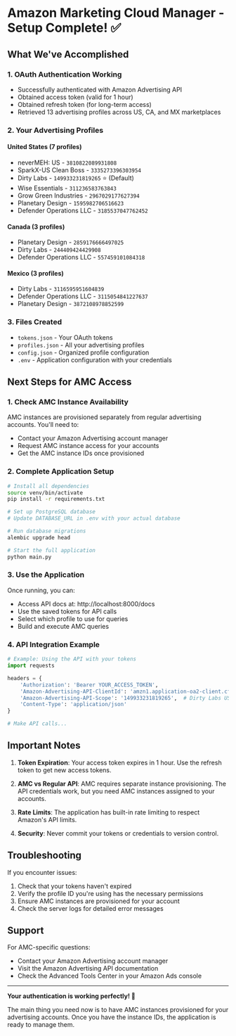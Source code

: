 # Amazon Marketing Cloud Manager - Setup Complete! ✅

## What We've Accomplished

### 1. **OAuth Authentication Working** 
- Successfully authenticated with Amazon Advertising API
- Obtained access token (valid for 1 hour)
- Obtained refresh token (for long-term access)
- Retrieved 13 advertising profiles across US, CA, and MX marketplaces

### 2. **Your Advertising Profiles**

#### United States (7 profiles)
- neverMEH: US - `3810822089931808`
- SparkX-US Clean Boss - `3335273396303954`
- Dirty Labs - `149933231819265` ⭐ (Default)
- Wise Essentials - `311236583763843`
- Grow Green Industries - `2967029177627394`
- Planetary Design - `1595982706516623`
- Defender Operations LLC - `3185537047762452`

#### Canada (3 profiles)
- Planetary Design - `2859176666497025`
- Dirty Labs - `244409424429908`
- Defender Operations LLC - `557459101084318`

#### Mexico (3 profiles)
- Dirty Labs - `3116595951604839`
- Defender Operations LLC - `3115054841227637`
- Planetary Design - `3872108978852599`

### 3. **Files Created**
- `tokens.json` - Your OAuth tokens
- `profiles.json` - All your advertising profiles
- `config.json` - Organized profile configuration
- `.env` - Application configuration with your credentials

## Next Steps for AMC Access

### 1. **Check AMC Instance Availability**
AMC instances are provisioned separately from regular advertising accounts. You'll need to:
- Contact your Amazon Advertising account manager
- Request AMC instance access for your accounts
- Get the AMC instance IDs once provisioned

### 2. **Complete Application Setup**
```bash
# Install all dependencies
source venv/bin/activate
pip install -r requirements.txt

# Set up PostgreSQL database
# Update DATABASE_URL in .env with your actual database

# Run database migrations
alembic upgrade head

# Start the full application
python main.py
```

### 3. **Use the Application**
Once running, you can:
- Access API docs at: http://localhost:8000/docs
- Use the saved tokens for API calls
- Select which profile to use for queries
- Build and execute AMC queries

### 4. **API Integration Example**
```python
# Example: Using the API with your tokens
import requests

headers = {
    'Authorization': 'Bearer YOUR_ACCESS_TOKEN',
    'Amazon-Advertising-API-ClientId': 'amzn1.application-oa2-client.cf1789da23f74ee489e2373e424726af',
    'Amazon-Advertising-API-Scope': '149933231819265',  # Dirty Labs US profile
    'Content-Type': 'application/json'
}

# Make API calls...
```

## Important Notes

1. **Token Expiration**: Your access token expires in 1 hour. Use the refresh token to get new access tokens.

2. **AMC vs Regular API**: AMC requires separate instance provisioning. The API credentials work, but you need AMC instances assigned to your accounts.

3. **Rate Limits**: The application has built-in rate limiting to respect Amazon's API limits.

4. **Security**: Never commit your tokens or credentials to version control.

## Troubleshooting

If you encounter issues:
1. Check that your tokens haven't expired
2. Verify the profile ID you're using has the necessary permissions
3. Ensure AMC instances are provisioned for your account
4. Check the server logs for detailed error messages

## Support

For AMC-specific questions:
- Contact your Amazon Advertising account manager
- Visit the Amazon Advertising API documentation
- Check the Advanced Tools Center in your Amazon Ads console

---

**Your authentication is working perfectly! 🎉**

The main thing you need now is to have AMC instances provisioned for your advertising accounts. Once you have the instance IDs, the application is ready to manage them.